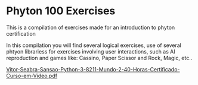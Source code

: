 # Phyton 100 Exercises

This is a compilation of exercises made for an introduction to phyton certification

In this compilation you will find several logical exercises, use of several phtyon librariess for exercises involving user interactions, such as AI reproduction and games like: Cassino, Paper Scissor and Rock, Magic, etc..

[Vitor-Seabra-Sansao-Python-3-8211-Mundo-2-40-Horas-Certificado-Curso-em-Video.pdf](https://github.com/seabravitor/Phyton_100_Exercises/files/7093218/Vitor-Seabra-Sansao-Python-3-8211-Mundo-2-40-Horas-Certificado-Curso-em-Video.pdf)


